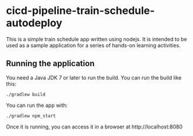# cicd-pipeline-train-schedule-autodeploy

This is a simple train schedule app written using nodejs. It is intended to be used as a sample application for a series of hands-on learning activities.


## Running the application

You need a Java JDK 7 or later to run the build. You can run the build like this:

    ./gradlew build

You can run the app with:

    ./gradlew npm_start

Once it is running, you can access it in a browser at http://localhost:8080


